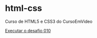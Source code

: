 # html-css
 Curso de HTML5 e CSS3 do CursoEmVideo

<a href="https://maycolndas.github.io/html-css/desafios/d010/android.html">Executar o desafio 010 </a>
